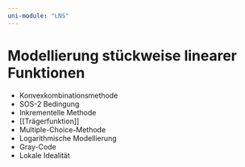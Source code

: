 ```yaml
---
uni-module: "LNS"
---
```


# Modellierung stückweise linearer Funktionen

- Konvexkombinationsmethode
- SOS-2 Bedingung
- Inkrementelle Methode
- [[Trägerfunktion]]
- Multiple-Choice-Methode
- Logarithmische Modellierung
- Gray-Code
- Lokale Idealität
